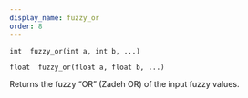 ```yaml
---
display_name: fuzzy_or
order: 8
---
```

`int  fuzzy_or(int a, int b, ...)`

`float  fuzzy_or(float a, float b, ...)`

Returns the fuzzy “OR” (Zadeh OR) of the input fuzzy values.

